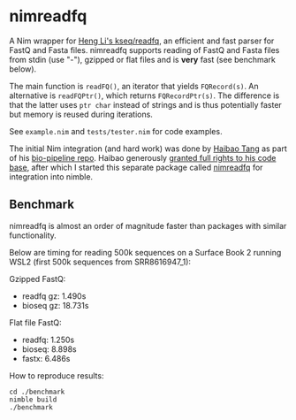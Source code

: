 # nimreadfq

A Nim wrapper for [Heng Li's kseq/readfq](https://github.com/lh3/readfq/), an efficient and fast parser for FastQ and Fasta files.
nimreadfq supports reading of FastQ and Fasta files from stdin (use "-"), gzipped or flat files and is **very** fast (see benchmark below).

The main function is `readFQ()`, an iterator that yields `FQRecord(s)`. An alternative is `readFQPtr()`, which returns `FQRecordPtr(s)`. The difference is that the latter uses `ptr char` instead of strings and is thus potentially faster but memory is reused during iterations.

See `example.nim` and `tests/tester.nim` for code examples.


The initial Nim integration (and hard work) was done by [Haibao Tang](https://github.com/tanghaibao) as part of his [bio-pipeline
repo](https://github.com/tanghaibao/bio-pipeline/). Haibao generously [granted full rights to his code base](https://github.com/tanghaibao/bio-pipeline/issues/4), after which I started this separate package called [nimreadfq](https://github.com/andreas-wilm/nimreadfq) for integration into nimble.

## Benchmark

nimreadfq is almost an order of magnitude faster than packages with similar functionality.

Below are timing for reading 500k sequences on a Surface Book 2 running WSL2 (first 500k sequences from SRR8616947_1):

Gzipped FastQ:
- readfq gz: 1.490s
- bioseq gz: 18.731s

Flat file FastQ:
- readfq: 1.250s
- bioseq: 8.898s
- fastx: 6.486s

How to reproduce results:

    cd ./benchmark
    nimble build
    ./benchmark

